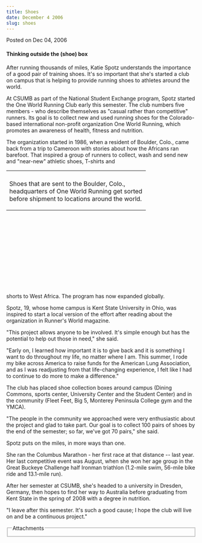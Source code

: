 ```yaml
---
title: Shoes
date: December 4 2006
slug: shoes
---
```





<span class="date">Posted on Dec 04, 2006    </span>
<h4>Thinking outside the (shoe) box</h4>
<p>After running thousands of miles, Katie Spotz understands the
importance of a good pair of training shoes. It&apos;s so important that
she&apos;s started a club on campus that is helping to provide running
shoes to athletes around the world.</p>
<p>At CSUMB as part of the National Student Exchange program, Spotz
started the One World Running Club early this semester. The club
numbers five members - who describe themselves as &quot;casual rather
than competitive&quot; runners. Its goal is to collect new and used
running shoes for the Colorado-based international non-profit
organization One World Running, which promotes an awareness of
health, fitness and nutrition.</p>
<p>The organization started in 1986, when a resident of Boulder,
Colo., came back from a trip to Cameroon with stories about how the
Africans ran barefoot. That inspired a group of runners to collect,
wash and send new and &quot;near-new&quot; athletic shoes, T-shirts and</p>
<table style="width:370px; height:309px">
<tr class="odd">
<td/>
</tr>
<tr class="even">
<td>
<p>Shoes that are sent to the Boulder, Colo., headquarters of One
World Running get sorted before shipment to locations around the
world.</p>
</td>
</tr>
</table>
shorts to West Africa. The program has now expanded globally.
<p>Spotz, 19, whose home campus is Kent State University in Ohio,
was inspired to start a local version of the effort after reading
about the organization in Runner&apos;s World magazine.</p>
<p>&quot;This project allows anyone to be involved. It&apos;s simple enough
but has the potential to help out those in need,&quot; she said.</p>
<p>&quot;Early on, I learned how important it is to give back and it is
something I want to do throughout my life, no matter where I am.
This summer, I rode my bike across America to raise funds for the
American Lung Association, and as I was readjusting from that
life-changing experience, I felt like I had to continue to do more
to make a difference.&quot;</p>
<p>The club has placed shoe collection boxes around campus (Dining
Commons, sports center, University Center and the Student Center)
and in the community (Fleet Feet, Big 5, Monterey Peninsula College
gym and the YMCA).</p>
<p>&quot;The people in the community we approached were very
enthusiastic about the project and glad to take part. Our goal is
to collect 100 pairs of shoes by the end of the semester; so far,
we&apos;ve got 70 pairs,&quot; she said.</p>
<p>Spotz puts on the miles, in more ways than one.</p>
<p>She ran the Columbus Marathon - her first race at that distance
-- last year. Her last competitive event was August, when she won
her age group in the Great Buckeye Challenge half Ironman triathlon
(1.2-mile swim, 56-mile bike ride and 13.1-mile run).</p>
<p>After her semester at CSUMB, she&apos;s headed to a university in
Dresden, Germany, then hopes to find her way to Australia before
graduating from Kent State in the spring of 2008 with a degree in
nutrition.</p>
<p>&quot;I leave after this semester. It&apos;s such a good cause; I hope the
club will live on and be a continuous project.&quot;</p>
<fieldset class="fieldgroup group-attachments">
<legend>Attachments</legend>
<div class="field field-type-emvideo field-field-attach-video">
<div class="field-items">
<div class="field-item odd">
<div class="emvideo emvideo-video emvideo-"/>
</div>
</div>
</div>
</fieldset>





